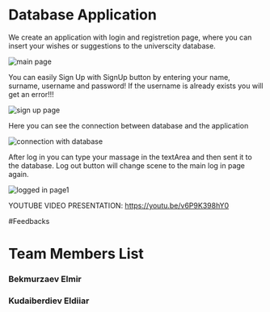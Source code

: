 # Database Application 
We create an application with login and registretion page, where you can insert your wishes or suggestions to the universcity database.

![main page](https://user-images.githubusercontent.com/73636880/148376107-2e1a5d94-b789-4e2e-ac3d-177dd3f8b895.PNG)

You can easily Sign Up with SignUp button by entering your name, surname, username and  password!
If the username is already exists you will get an error!!!

![sign up page](https://user-images.githubusercontent.com/73636880/148376496-140dfc80-d2da-4dd6-a727-d3e1e6cab657.PNG)

Here you can see the connection between database and the application

![connection with database](https://user-images.githubusercontent.com/73636880/148377503-39ea83d2-a8c9-4d0a-bd03-59fa7bb96287.PNG)

After log in you can type your massage in the textArea and then sent it to the database.
Log out button will change scene to the main log in page again.

![logged in page1](https://user-images.githubusercontent.com/73636880/148385204-c6823309-75bb-44fe-9e94-1646b006526c.PNG)

YOUTUBE VIDEO PRESENTATION:
https://youtu.be/v6P9K398hY0

#Feedbacks

# Team Members List
<h3>Bekmurzaev Elmir</h3>
<h3>Kudaiberdiev Eldiiar</h3>
